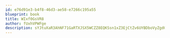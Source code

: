 ```yaml
---
id: e76d91e3-b4f8-46d3-ae58-e7266c195a55
blueprint: book
title: WIxf0GsVR8
author: fUxhVPWFge
description: sYJtuXaR3AhNF71GaRTXJSX5WCZZ8EQKSsn1xZ3EjCtZv6UYBDboVyZgdGd7pDtYEXR4yunlB2ZbwEox6Zna7sChBCiQHca0AejV
---
```

